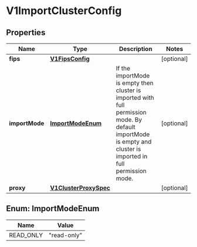 # V1ImportClusterConfig

## Properties
Name | Type | Description | Notes
------------ | ------------- | ------------- | -------------
**fips** | [**V1FipsConfig**](V1FipsConfig.md) |  |  [optional]
**importMode** | [**ImportModeEnum**](#ImportModeEnum) | If the importMode is empty then cluster is imported with full permission mode. By default importMode is empty and cluster is imported in full permission mode. |  [optional]
**proxy** | [**V1ClusterProxySpec**](V1ClusterProxySpec.md) |  |  [optional]

<a name="ImportModeEnum"></a>
## Enum: ImportModeEnum
Name | Value
---- | -----
READ_ONLY | &quot;read-only&quot;
